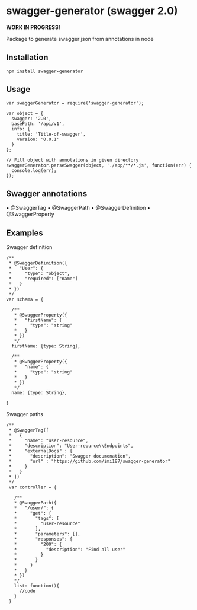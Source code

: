 # swagger-generator (swagger 2.0)

**WORK IN PROGRESS!**

Package to generate swagger json from annotations in node

## Installation

    npm install swagger-generator

## Usage

    var swaggerGenerator = require('swagger-generator');

    var object = {
      swagger: '2.0',
      basePath: '/api/v1',
      info: {
        title: 'Title-of-swagger',
        version: '0.0.1'
      }
    };

    // Fill object with annotations in given directory
    swaggerGenerator.parseSwagger(object, './app/**/*.js', function(err) {
      console.log(err);
    });

## Swagger annotations

  • @SwaggerTag
  • @SwaggerPath
  • @SwaggerDefinition
  • @SwaggerProperty

## Examples

Swagger definition

    /**
     * @SwaggerDefinition({
     *   "User": {
     *     "type": "object",
     *     "required": ["name"]
     *   }
     * })
     */
    var schema = {

      /**
       * @SwaggerProperty({
       *   "firstName": {
       *     "type": "string"
       *   }
       * })
       */
      firstName: {type: String},

      /**
       * @SwaggerProperty({
       *   "name": {
       *     "type": "string"
       *   }
       * })
       */
      name: {type: String},

    }

Swagger paths

    /**
     * @SwaggerTag([
     *   {
     *     "name": "user-resource",
     *     "description": "User-reource\\Endpoints",
     *     "externalDocs" : {
     *       "description": "Swagger documenation",
     *       "url" : "https://github.com/imi187/swagger-generator"
     *     }
     *   }
     * ])
     */
     var controller = {

       /**
       * @SwaggerPath({
       *   "/user/": {
       *     "get": {
       *       "tags": [
       *         "user-resource"
       *       ],
       *       "parameters": [],
       *       "responses": {
       *         "200": {
       *           "description": "Find all user"
       *         }
       *       }
       *     }
       *   }
       * })
       */
       list: function(){
         //code
       }
     }
